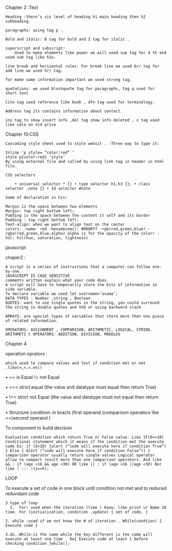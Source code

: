 Chapter 2 :Text

    Heading :there’s six level of heading h1 main heading then h2 subheading.

    paragraphs: using tag p .

    Bold and italic: B tag for bold and I tag for italic .

    superscript and subscript:
        Used to make elements like power we will used sup tag for 4 th and used sub tag like h2o.

    line break and horizontal rules: For break line we used br/ tag for add line we used hr/ tag.

    for make some information important we used strong tag.

    quotations: we used blockquote tag for paragraphs, tag q used for short text

    Cite tag used reference like book , dfn tag used for terminology.

    Address tag its contains information about contact.

    ins tag to show insert info ,del tag show info deleted , s tag used like sale on old price

Chapter 10:CSS

    Cascading style sheet used to style websit . -Three way to type it:

    Inline ‘p style= “color:red” ’
    style p{color:red} ‘style’
    By using external file and called by using link tag in header in html file.

    CSS selectors

        • universal selector * {} • type selector h1,h3 {}; • class selector .note {} • Id selector #note

    Some of declaration in Css:

    Margin is the space between two elements
    Margin: top right bottom left;
    Padding is the space between the content it self and its border
    Padding : top right bottom left;
    Text-align: when we want to align text on the center
    colors: -name: red -hexadecemil: #0000ff -rgb(red,green,blue) -rgba(red,green,blue,alpha) alpha is for the opacity of the color! -hsl: hsl(hue, saturation, lightness)

javascript

chaper2 :

    A script is a series of instructions that a computer can follow one-by-one.
    JAVASCRIPT IS CASE SENSITIVE
    comments written explain what your code does.
    A script will have to temporarily store the bits of information in side veriable.
    To declare variable we used let username=’osama’;
    DATA TYPES : Number ,string , Boolean
    QUOTES: want to use single quotes in the string, you could surround the string in double quotes and VS6 or using backward slash

    ARRAYS: are special types of variables that store more than one piece of related information.

    OPERATORS: ASSIGNMENT , COMPARISON, ARITHMETIC, LOGICAL, STRING.
    ARITHMETI C OPERATORS: ADDITION, DIVISION, MODULUS

Chapter 4

operation oprators :

    which used to compare values and test if condition met or not .like(=,>,<.etc)

• == is Equal != not Equal

• === strict equal (the value and datatype must equal then return True)

• !== strict not Equal (the value and datatype must not equal then return True)

• Structure condition: in bracts (first operand (comparison operators like >=)second operand )

To component to bulid decision

    Evaluation condition which return True or False value. Like IF(6>=10)
    Conditional statement which it means if the condition met the execute code Ex: if (5>10) {alert (“code will execute here if condition True”) } Else { Alert (“code will execute here if condition False”)) } comparison operator usually return single values Logical operator allow to compart result more than one comparison operators. And like && : if (age >16 && age <30) OR like || : if (age >16 ||age <30) Nor like ! ::: !(1==5);

LOOP

To execute a set of code in one block until condition not met and to reduced redundant code

    3 type of loop
      1.  For: used when the iteration (time ) know. like print ur Name 10 time. For (initialization, condition ,update) { set of code, }

    2. while :used if we not know the # of iteration . While(condtion) { Execute code }

    3.do..While:is the same while the key different is the code will execute at least one time . Do{ Execute code at least 1 before checking condition }while();

